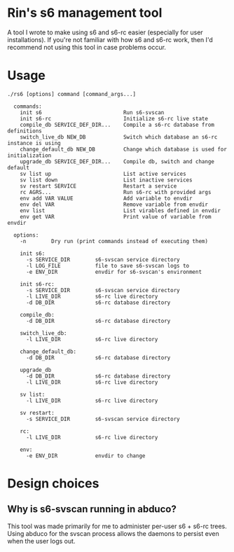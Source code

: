 # Rin's s6 management tool

A tool I wrote to make using s6 and s6-rc easier (especially for user installations).
If you're not familiar with how s6 and s6-rc work, then I'd recommend not
using this tool in case problems occur.

# Usage

```
./rs6 [options] command [command_args...]

  commands:
    init s6                          Run s6-svscan
    init s6-rc                       Initialize s6-rc live state
    compile_db SERVICE_DEF_DIR...    Compile a s6-rc database from definitions
    switch_live_db NEW_DB            Switch which database an s6-rc instance is using
    change_default_db NEW_DB         Change which database is used for initialization
    upgrade_db SERVICE_DEF_DIR...    Compile db, switch and change default
    sv list up                       List active services
    sv list down                     List inactive services
    sv restart SERVICE               Restart a service
    rc AGRS...                       Run s6-rc with provided args
    env add VAR VALUE                Add variable to envdir
    env del VAR                      Remove variable from envdir
    env list                         List virables defined in envdir
    env get VAR                      Print value of variable from envdir

  options:
    -n        Dry run (print commands instead of executing them)

    init s6:
      -s SERVICE_DIR        s6-svscan service directory
      -l LOG_FILE           file to save s6-svscan logs to
      -e ENV_DIR            envdir for s6-svscan's environment

    init s6-rc:
      -s SERVICE_DIR        s6-svscan service directory
      -l LIVE_DIR           s6-rc live directory
      -d DB_DIR             s6-rc database directory

    compile_db:
      -d DB_DIR             s6-rc database directory

    switch_live_db:
      -l LIVE_DIR           s6-rc live directory

    change_default_db:
      -d DB_DIR             s6-rc database directory

    upgrade_db
      -d DB_DIR             s6-rc database directory
      -l LIVE_DIR           s6-rc live directory

    sv list:
      -l LIVE_DIR           s6-rc live directory

    sv restart:
      -s SERVICE_DIR        s6-svscan service directory

    rc:
      -l LIVE_DIR           s6-rc live directory

    env:
      -e ENV_DIR            envdir to change
```

# Design choices

## Why is s6-svscan running in abduco?

This tool was made primarily for me to administer per-user s6 + s6-rc trees.
Using abduco for the svscan process allows the daemons to persist even when the
user logs out.
